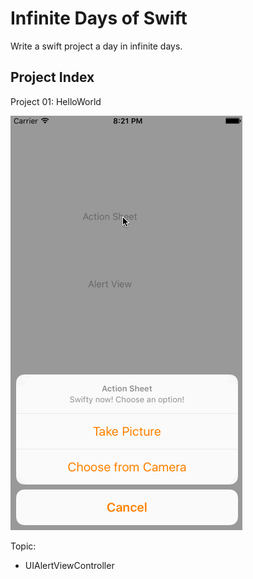 # Infinite Days of Swift

Write a swift project a day in infinite days.

## Project Index

Project 01: HelloWorld

![](screenshots/project01.gif)

Topic:
- UIAlertViewController
